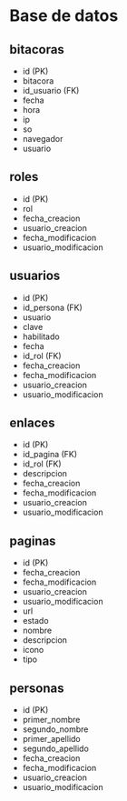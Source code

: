 # Base de datos

## bitacoras

- id (PK)
- bitacora
- id_usuario (FK)
- fecha
- hora
- ip
- so
- navegador
- usuario

## roles

- id (PK)
- rol
- fecha_creacion
- usuario_creacion
- fecha_modificacion
- usuario_modificacion

## usuarios

- id (PK)
- id_persona (FK)
- usuario
- clave
- habilitado
- fecha
- id_rol (FK)
- fecha_creacion
- fecha_modificacion
- usuario_creacion
- usuario_modificacion

## enlaces

- id (PK)
- id_pagina (FK)
- id_rol (FK)
- descripcion
- fecha_creacion
- fecha_modificacion
- usuario_creacion
- usuario_modificacion

## paginas

- id (PK)
- fecha_creacion
- fecha_modificacion
- usuario_creacion
- usuario_modificacion
- url
- estado
- nombre
- descripcion
- icono
- tipo

## personas

- id (PK)
- primer_nombre
- segundo_nombre
- primer_apellido
- segundo_apellido
- fecha_creacion
- fecha_modificacion
- usuario_creacion
- usuario_modificacion
